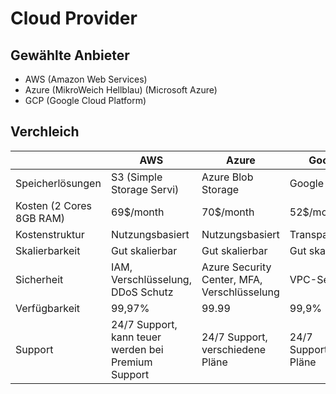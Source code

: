 # Cloud Provider

## Gewählte Anbieter
- AWS (Amazon Web Services)
- Azure (MikroWeich Hellblau) (Microsoft Azure)
- GCP (Google Cloud Platform)

## Verchleich

|                          | AWS                                                 | Azure                                       | Google Cloud                    |
|--------------------------|-----------------------------------------------------|---------------------------------------------|---------------------------------|
| Speicherlösungen         | S3 (Simple Storage Servi)                           | Azure Blob Storage                          | Google Cloud Storage            |
| Kosten (2 Cores 8GB RAM) | 69$/month                                           | 70$/month                                   | 52$/month                       |
| Kostenstruktur           | Nutzungsbasiert                                     | Nutzungsbasiert                             | Transparent                     |
| Skalierbarkeit           | Gut skalierbar                                      | Gut skalierbar                              | Gut skalierbar                  |
| Sicherheit               | IAM, Verschlüsselung, DDoS Schutz                   | Azure Security Center, MFA, Verschlüsselung | VPC-Service Control             |
| Verfügbarkeit            | 99,97%                                              | 99.99                                       | 99,9%                           |
| Support                  | 24/7 Support, kann teuer werden bei Premium Support | 24/7 Support, verschiedene Pläne            | 24/7 Support,verschiedene Pläne |



 